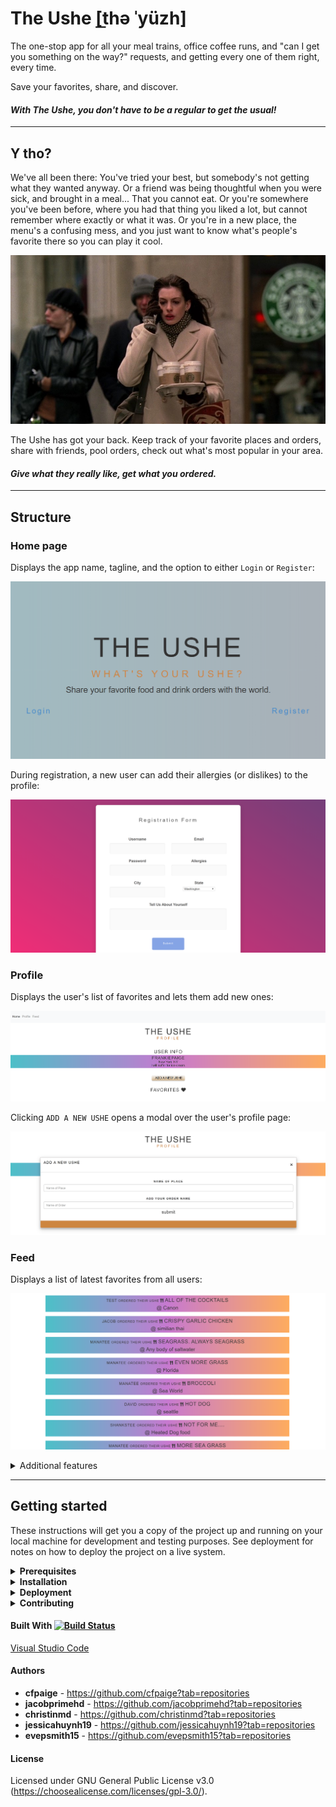 # The Ushe \[t͟hə ˈyüzh]

The one-stop app for all your meal trains, office coffee runs, and "can I get you something on the way?" requests, and getting every one of them right, every time.

Save your favorites, share, and discover. 

#### _With The Ushe, you don't have to be a regular to get the usual!_

------------------------------------

## Y tho?

We've all been there: You've tried your best, but somebody's not getting what they wanted anyway. Or a friend was being thoughtful when you were sick, and brought in a meal... That you cannot eat. Or you're somewhere you've been before, where you had that thing you liked a lot, but cannot remember where exactly or what it was. Or you're in a new place, the menu's a confusing mess, and you just want to know what's people's favorite there so you can play it cool.

![Still from The Devil Wears Prada with Anne Hathaway talking on the phone and carrying a tray of four coffees](/devil-prada-coffee-run.jpg)

The Ushe has got your back. Keep track of your favorite places and orders, share with friends, pool orders, check out what's most popular in your area. 

#### _Give what they really like, get what you ordered._

------------------------------------

## Structure

### Home page

  Displays the app name, tagline, and the option to either `Login` or `Register`:

![Screenshot of The Ushe Home page](/the-ushe-home.png)

  During registration, a new user can add their allergies (or dislikes) to the profile:

![Screenshot of The Ushe Registration modal](/the-ushe-registration.png)


### Profile

  Displays the user's list of favorites and lets them add new ones:

![Screenshot of The Ushe user profile page](/the-ushe-profile.png)

  Clicking `ADD A NEW USHE` opens a modal over the user's profile page:

![Screenshot of The Ushe user profile page with the new ushe modal open](/the-ushe-new-order.png)


### Feed

  Displays a list of latest favorites from all users:

![Screenshot of The Ushe feed showing a list of favorite orders from various users](/the-ushe-feed.png)


<div>
  <details>
   <summary>Additional features</summary>
<br>

This version of the app is a proof of concept and was archived in the form in which it was presented. At that time, it was missing several necessary features:

- authentication rules to redirect logged-in users to the local feed instead of login/registration view of the Home page (no automatic user logout)
- profile functionality (ability to edit or delete one's favorites or profile, ability to log out)
- sorting own favorites by location or type
- feed filtering by location or type
- social functionality (linking with friends, creating order pools, liking others' orders, chat/commenting)
- About/Contact page
- Search

To see the latest version, go to https://github.com/cfpaige/get-the-ushe.

</details>
</div>

------------------------------------

## Getting started

These instructions will get you a copy of the project up and running on your local machine for development and testing purposes. See deployment for notes on how to deploy the project on a live system.

<div>
  <details>
   <summary><b>Prerequisites</b></summary>
<br>
The app has been tested on and is compatible with IE 11, Edge 18, Firefox 66, Safari =< 11 12, Opera 60, Chrome 74, iOS =< 10 11 12, and Android =< 3 4*.

\* Most Android devices from 4.4 onwards use Chrome as the default browser, older versions use the original Android stock browser.

Standard system requirements for installation:

|  | Windows requirements | Mac requirements | Linux requirements |
|:---|:---:|:---:|:---:|
|**Operating system**|Windows 7 or later|Mac OS X Yosemite 10.10 or later 64-bit|Ubuntu 12.04+, Debian 8+, openSUSE 12.2+, or Fedora Linux 17+|
|**Processor**|Intel Pentium 4 or later	Intel|Intel Pentium 3 / Athlon 64 or later|
|**Memory**|2 GB minimum, 4 GB recommended|
|**Screen resolution**|1280x1024 or larger|
|**Application window size**|1024x680 or larger|
|**Internet connection**|Required|
</details>
</div>

<div>
  <details>
   <summary><b>Installation</b></summary>
<br>
This repository has been archived. You can still fork it as is here, or clone the latest version from https://github.com/cfpaige/get-the-ushe:

![The Ushe GitHub repository page screencap](/the-ushe-installation.png)

The app's dependencies are:

- apollo-boost
- apollo-server-express
- bcrypt
- body-parser
- concurrently
- cors
- express
- graphql
- graphql-tools
- jwt-decode
- react
- react-apollo
- react-dom
- react-router-dom
- react-scripts
- nodemon

All of them are available as packages that can be installed with `npm` or `bower`, or added with `yarn`. Check out npm documentation for specific instructions. (E.g. for `apollo-boost`: https://www.npmjs.com/package/apollo-boost).

</details>
</div>

<div>
  <details>
   <summary><b>Deployment</b></summary>
<br>

You can deploy within [GitHub](https://pages.github.com/), with [Heroku](https://devcenter.heroku.com/categories/deployment), or on your preferred server. To do the latter, you will need to:

- have access to DNS record management or know the people to contact;
- set up the DNS records and make sure that all the settings are correct;
- set up and test the website on the production server (where it will live);
- set up email;
- back up any old site BuddyApp would be replacing (if applicable) and deploy the new one;

</details>
</div>

<div>
  <details>
   <summary><b>Contributing</b></summary>
<br>
This repository has been archived. To suggest changes or fixes, go to the latest version of the app and use the Issues feature of GitHub there: https://github.com/cfpaige/get-the-ushe

![GitHub Issues menu screencap](/the-ushe-issues.png)

</details>
</div>

#### Built With [![Build Status](https://travis-ci.com/cfpaige/the-ushe.svg?branch=alltogether)](https://travis-ci.com/cfpaige/the-ushe)

[Visual Studio Code](https://code.visualstudio.com/)

#### Authors

- **cfpaige** - https://github.com/cfpaige?tab=repositories
- **jacobprimehd** - https://github.com/jacobprimehd?tab=repositories
- **christinmd** - https://github.com/christinmd?tab=repositories
- **jessicahuynh19** - https://github.com/jessicahuynh19?tab=repositories
- **evepsmith15** - https://github.com/evepsmith15?tab=repositories

#### License

Licensed under GNU General Public License v3.0 (https://choosealicense.com/licenses/gpl-3.0/).
